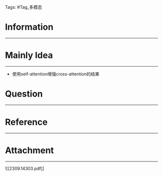 Tags: #Tag_多模态 
# Information
---


# Mainly Idea
---
- 使用self-attention增强cross-attention的结果

# Question
---


# Reference
---


# Attachment
---
![[2309.14303.pdf]]
